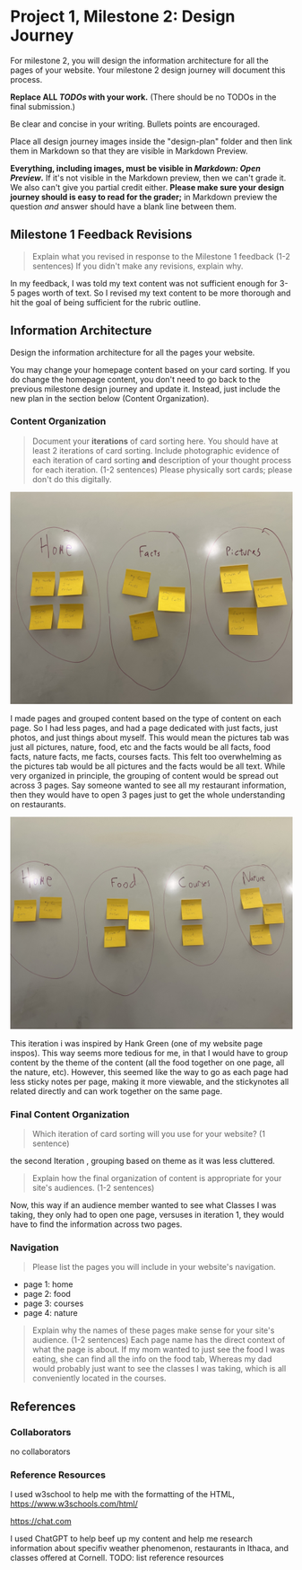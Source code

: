 # Project 1, Milestone 2: Design Journey

For milestone 2, you will design the information architecture for all the pages of your website.  Your milestone 2 design journey will document this process.

**Replace ALL _TODOs_ with your work.** (There should be no TODOs in the final submission.)

Be clear and concise in your writing. Bullets points are encouraged.

Place all design journey images inside the "design-plan" folder and then link them in Markdown so that they are visible in Markdown Preview.

**Everything, including images, must be visible in _Markdown: Open Preview_.** If it's not visible in the Markdown preview, then we can't grade it. We also can't give you partial credit either. **Please make sure your design journey should is easy to read for the grader;** in Markdown preview the question _and_ answer should have a blank line between them.


## Milestone 1 Feedback Revisions
> Explain what you revised in response to the Milestone 1 feedback (1-2 sentences)
> If you didn't make any revisions, explain why.

In my feedback, I was told my text content was not sufficient enough for 3-5 pages worth of text. So  I revised my text content to be more thorough and hit the goal of being sufficient for the rubric outline.


## Information Architecture

Design the information architecture for all the pages your website.

You may change your homepage content based on your card sorting. If you do change the homepage content, you don't need to go back to the previous milestone design journey and update it. Instead, just include the new plan in the section below (Content Organization).

### Content Organization
> Document your **iterations** of card sorting here.
> You should have at least 2 iterations of card sorting.
> Include photographic evidence of each iteration of card sorting **and** description of your thought process for each iteration. (1-2 sentences)
> Please physically sort cards; please don't do this digitally.

![](wbinfo2.jpg)

 I made pages and grouped content based on the type of content on each page. So I had less pages, and had a page dedicated with just facts, just photos, and just things about myself. This would mean the pictures tab was just all pictures, nature, food, etc and the facts would be all facts, food facts, nature facts, me facts, courses facts. This felt too overwhelming as the pictures tab would be all pictures and the facts would be all text. While very organized in principle, the grouping of content would be spread out across 3 pages. Say someone wanted to see all my restaurant information, then they would have to open 3 pages just to get the whole understanding on restaurants.

![](wbinfo1.jpg)

This iteration i was inspired by Hank Green (one of my website page inspos). This way seems more tedious for me, in that I would have to group content by the theme of the content (all the food together on one page, all the nature, etc). However, this seemed like the way to go as each page had less sticky notes per page, making it more viewable, and the stickynotes all related directly and can work together on the same page.


### Final Content Organization
> Which iteration of card sorting will you use for your website? (1 sentence)

the second Iteration , grouping based on theme as it was less cluttered.

> Explain how the final organization of content is appropriate for your site's audiences. (1-2 sentences)

Now, this way if an audience member wanted to see what Classes I was taking, they only had to open one page, versuses in iteration 1, they would have to find the information across two pages.


### Navigation
> Please list the pages you will include in your website's navigation.

- page 1: home
- page 2: food
- page 3: courses
- page 4: nature

> Explain why the names of these pages make sense for your site's audience. (1-2 sentences)
Each page name has the direct context of what the page is about. If my mom wanted to just see the food I was eating, she can find all the info on the food tab, Whereas my dad would probably just want to see the classes I was taking, which is all conveniently located in the courses.

## References

### Collaborators


no collaborators


### Reference Resources

I used w3school to help me with the formatting of the HTML, https://www.w3schools.com/html/

https://chat.com

I used ChatGPT to help beef up my content and help me research information about specifiv weather phenomenon, restaurants in Ithaca, and classes offered at Cornell.
TODO: list reference resources
